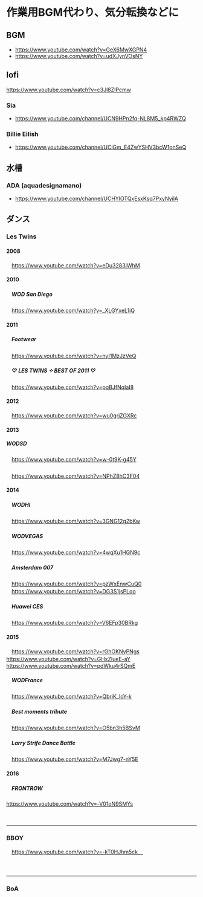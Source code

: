 
# 作業用BGM代わり、気分転換などに



## BGM


- https://www.youtube.com/watch?v=GeX6MwXGPN4
- https://www.youtube.com/watch?v=udXJynVOsNY


## lofi

https://www.youtube.com/watch?v=c3Jl8ZIPcmw



### Sia

- https://www.youtube.com/channel/UCN9HPn2fq-NL8M5_kp4RWZQ

### Billie Eilish

- https://www.youtube.com/channel/UCiGm_E4ZwYSHV3bcW1pnSeQ




## 水槽

### ADA (aquadesignamano)

- https://www.youtube.com/channel/UCHYlOTQxEsxKsq7PxyNyilA



## ダンス

### Les Twins

#### 2008
　https://www.youtube.com/watch?v=eDu3283IWhM

#### 2010

##### 　WOD San Diego
　https://www.youtube.com/watch?v=_XLGYxeL1iQ  

#### 2011

##### 　Footwear
　https://www.youtube.com/watch?v=nyI1MzJzVeQ

##### 　♡ LES TWINS ✧ BEST OF 2011 ♡
　https://www.youtube.com/watch?v=pqBJfNqIaI8

#### 2012
　https://www.youtube.com/watch?v=wu0grjZGXRc


#### 2013

##### WODSD
　https://www.youtube.com/watch?v=w-0t9K-g45Y

##### 
　https://www.youtube.com/watch?v=NPhZ8hC3F04

#### 2014

##### 　WODHI
　https://www.youtube.com/watch?v=3GNG12g2bKw  

##### 　WODVEGAS
　https://www.youtube.com/watch?v=4wqXu1HGN9c  

##### 　Amsterdam 007
　https://www.youtube.com/watch?v=pzWxEnwCuQ0  
　https://www.youtube.com/watch?v=DG3S1jsPLoo

##### 　Huawei CES
　https://www.youtube.com/watch?v=V6EFp30BRkg

#### 2015
　https://www.youtube.com/watch?v=rGhOKNyPNgs
　https://www.youtube.com/watch?v=GHxZlueE-aY
　https://www.youtube.com/watch?v=pdWku4rSQmE
##### 　WODFrance
　https://www.youtube.com/watch?v=QbriK_loY-k

##### 　Best moments tribute
　https://www.youtube.com/watch?v=O5bn3h5BSvM
　  　  
##### 　Larry Strife Dance Battle
　https://www.youtube.com/watch?v=M7Jwg7-nY5E

#### 2016
##### 　FRONTROW
https://www.youtube.com/watch?v=-V01oN9SMYs


　  
- - - 
### BBOY
　https://www.youtube.com/watch?v=-kT0HJhm5ck　  
　  　  
　  
- - - 
### BoA



